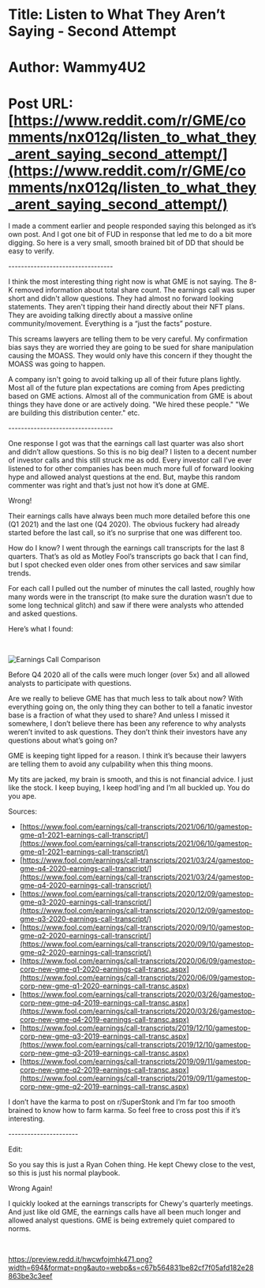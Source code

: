 # Title: Listen to What They Aren’t Saying - Second Attempt
# Author: Wammy4U2
# Post URL: [https://www.reddit.com/r/GME/comments/nx012q/listen_to_what_they_arent_saying_second_attempt/](https://www.reddit.com/r/GME/comments/nx012q/listen_to_what_they_arent_saying_second_attempt/)


I made a comment earlier and people responded saying this belonged as it’s own post. And I got one bit of FUD in response that led me to do a bit more digging. So here is a very small, smooth brained bit of DD that should be easy to verify.

\---------------------------------

I think the most interesting thing right now is what GME is not saying. The 8-K removed information about total share count. The earnings call was super short and didn't allow questions. They had almost no forward looking statements. They aren't tipping their hand directly about their NFT plans. They are avoiding talking directly about a massive online community/movement. Everything is a “just the facts” posture.

This screams lawyers are telling them to be very careful. My confirmation bias says they are worried they are going to be sued for share manipulation causing the MOASS. They would only have this concern if they thought the MOASS was going to happen.

A company isn't going to avoid talking up all of their future plans lightly. Most all of the future plan expectations are coming from Apes predicting based on GME actions. Almost all of the communication from GME is about things they have done or are actively doing. "We hired these people." "We are building this distribution center." etc.

\---------------------------------

One response I got was that the earnings call last quarter was also short and didn’t allow questions. So this is no big deal? I listen to a decent number of investor calls and this still struck me as odd. Every investor call I’ve ever listened to for other companies has been much more full of forward looking hype and allowed analyst questions at the end. But, maybe this random commenter was right and that’s just not how it’s done at GME.

Wrong!

Their earnings calls have always been much more detailed before this one (Q1 2021) and the last one (Q4 2020). The obvious fuckery had already started before the last call, so it’s no surprise that one was different too.

How do I know? I went through the earnings call transcripts for the last 8 quarters. That’s as old as Motley Fool’s transcripts go back that I can find, but I spot checked even older ones from other services and saw similar trends.

For each call I pulled out the number of minutes the call lasted, roughly how many words were in the transcript (to make sure the duration wasn’t due to some long technical glitch) and saw if there were analysts who attended and asked questions.

Here’s what I found:

&#x200B;

![Earnings Call Comparison](https://preview.redd.it/wgw3nbvjhi471.png?width=346&format=png&auto=webp&s=aafd30c12cc872e8b3adce05a7d1c49d42e8fd22)

Before Q4 2020 all of the calls were much longer (over 5x) and all allowed analysts to participate with questions.

Are we really to believe GME has that much less to talk about now? With everything going on, the only thing they can bother to tell a fanatic investor base is a fraction of what they used to share? And unless I missed it somewhere, I don’t believe there has been any reference to why analysts weren’t invited to ask questions. They don’t think their investors have any questions about what’s going on?

GME is keeping tight lipped for a reason. I think it’s because their lawyers are telling them to avoid any culpability when this thing moons.

My tits are jacked, my brain is smooth, and this is not financial advice. I just like the stock. I keep buying, I keep hodl’ing and I’m all buckled up. You do you ape.

Sources:

* [https://www.fool.com/earnings/call-transcripts/2021/06/10/gamestop-gme-q1-2021-earnings-call-transcript/](https://www.fool.com/earnings/call-transcripts/2021/06/10/gamestop-gme-q1-2021-earnings-call-transcript/)
* [https://www.fool.com/earnings/call-transcripts/2021/03/24/gamestop-gme-q4-2020-earnings-call-transcript/](https://www.fool.com/earnings/call-transcripts/2021/03/24/gamestop-gme-q4-2020-earnings-call-transcript/)
* [https://www.fool.com/earnings/call-transcripts/2020/12/09/gamestop-gme-q3-2020-earnings-call-transcript/](https://www.fool.com/earnings/call-transcripts/2020/12/09/gamestop-gme-q3-2020-earnings-call-transcript/)
* [https://www.fool.com/earnings/call-transcripts/2020/09/10/gamestop-gme-q2-2020-earnings-call-transcript/](https://www.fool.com/earnings/call-transcripts/2020/09/10/gamestop-gme-q2-2020-earnings-call-transcript/)
* [https://www.fool.com/earnings/call-transcripts/2020/06/09/gamestop-corp-new-gme-q1-2020-earnings-call-transc.aspx](https://www.fool.com/earnings/call-transcripts/2020/06/09/gamestop-corp-new-gme-q1-2020-earnings-call-transc.aspx)
* [https://www.fool.com/earnings/call-transcripts/2020/03/26/gamestop-corp-new-gme-q4-2019-earnings-call-transc.aspx](https://www.fool.com/earnings/call-transcripts/2020/03/26/gamestop-corp-new-gme-q4-2019-earnings-call-transc.aspx)
* [https://www.fool.com/earnings/call-transcripts/2019/12/10/gamestop-corp-new-gme-q3-2019-earnings-call-transc.aspx](https://www.fool.com/earnings/call-transcripts/2019/12/10/gamestop-corp-new-gme-q3-2019-earnings-call-transc.aspx)
* [https://www.fool.com/earnings/call-transcripts/2019/09/11/gamestop-corp-new-gme-q2-2019-earnings-call-transc.aspx](https://www.fool.com/earnings/call-transcripts/2019/09/11/gamestop-corp-new-gme-q2-2019-earnings-call-transc.aspx)

I don’t have the karma to post on r/SuperStonk and I’m far too smooth brained to know how to farm karma. So feel free to cross post this if it’s interesting.

\----------------------

Edit:

So you say this is just a Ryan Cohen thing. He kept Chewy close to the vest, so this is just his normal playbook.

Wrong Again!

I quickly looked at the earnings transcripts for Chewy's quarterly meetings. And just like old GME, the earnings calls have all been much longer and allowed analyst questions. GME is being extremely quiet compared to norms.

&#x200B;

https://preview.redd.it/hwcwfojmhk471.png?width=694&format=png&auto=webp&s=c67b564831be82cf7f05afd182e28863be3c3eef

&#x200B;